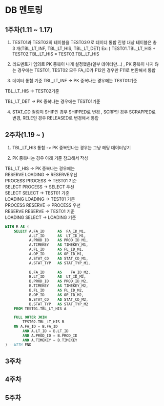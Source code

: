 # DB 멘토링

## 1주차(1.11 ~ 1.17)
1. TEST01과 TEST02의 테이블을 TEST03으로 데이터 통합 진행
대상 테이블은 총 3 개(TBL_LT_INF, TBL_LT_HIS, TBL_LT_DET)
Ex: ) TEST01.TBL_LT_HIS + TEST02.TBL_LT_HIS = TEST03.TBL_LT_HIS

2. 리드멘토가 임의로 PK 중복이 나게 설정했음(일부 데이터만…)
, PK 중복이 나지 않는 경우에는 TEST01, TEST02 
모두 FA_ID가 F12인 경우만 F11로 변환해서 통합

3. 데이터 통합 기준 
TBL_LT_INF -> PK 중복나는 경우에는 TEST01기준

TBL_LT_HIS -> TEST02기준

TBL_LT_DET -> PK 중복나는 경우에는 TEST01기준

4. STAT_CD 컬럼이 SHIP인 경우 SHIPPED로 변경
, SCRP인 경우 SCRAPPED로 변경, RELE인 경우 RELEASED로 변경해서 통합


## 2주차(1.19 ~ )
1. TBL_LT_HIS 통합 -> PK 중복안나는 경우는 그냥 해당 데이터넣기  

2. PK 중복나는 경우 아래 기준 참고해서 작성

TBL_LT_HIS -> PK 중복나는 경우에는  
RESERVE	LOADING         -> RESERVE우선  
PROCESS	PROCESS		-> TEST01 기준  
SELECT	PROCESS		-> SELECT 우선  
SELECT	SELECT		-> TEST01 기준  
LOADING	LOADING		-> TEST01 기준  
PROCESS	RESERVE		-> PROCESS 우선  
RESERVE	RESERVE		-> TEST01 기준  
LOADING	SELECT		-> LOADING 기준  
```sql
WITH R AS (
    SELECT A.FA_ID      AS  FA_ID_M1,
           A.LT_ID      AS  LT_ID_M1,
           A.PROD_ID    AS PROD_ID_M1,
           A.TIMEKEY    AS TIMEKEY_M1,
           A.FL_ID      AS FL_ID_M1,
           A.OP_ID      AS OP_ID_M1,
           A.STAT_CD    AS STAT_CD_M1,
           A.STAT_TYP   AS STAT_TYP_M1,
           
           B.FA_ID      AS    FA_ID_M2,
           B.LT_ID      AS  LT_ID_M2,
           B.PROD_ID    AS PROD_ID_M2,
           B.TIMEKEY    AS TIMEKEY_M2,
           B.FL_ID      AS FL_ID_M2,
           B.OP_ID      AS OP_ID_M2,
           B.STAT_CD    AS STAT_CD_M2,
           B.STAT_TYP   AS STAT_TYP_M2
    FROM TEST01.TBL_LT_HIS A

    FULL OUTER JOIN
        TEST02.TBL_LT_HIS B
    ON A.FA_ID = B.FA_ID
        AND A.LT_ID = B.LT_ID
        AND A.PROD_ID = B.PROD_ID
        AND A.TIMEKEY = B.TIMEKEY
) --WITH END
```


## 3주차

## 4주차

## 5주차

